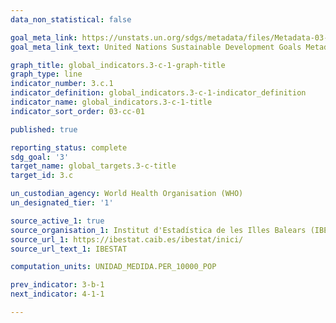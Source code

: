 ```yaml
---
data_non_statistical: false

goal_meta_link: https://unstats.un.org/sdgs/metadata/files/Metadata-03-0C-01.pdf
goal_meta_link_text: United Nations Sustainable Development Goals Metadata (PDF 207 KB)

graph_title: global_indicators.3-c-1-graph-title
graph_type: line
indicator_number: 3.c.1
indicator_definition: global_indicators.3-c-1-indicator_definition
indicator_name: global_indicators.3-c-1-title
indicator_sort_order: 03-cc-01

published: true

reporting_status: complete
sdg_goal: '3'
target_name: global_targets.3-c-title
target_id: 3.c

un_custodian_agency: World Health Organisation (WHO)
un_designated_tier: '1'

source_active_1: true
source_organisation_1: Institut d'Estadística de les Illes Balears (IBESTAT)
source_url_1: https://ibestat.caib.es/ibestat/inici/
source_url_text_1: IBESTAT

computation_units: UNIDAD_MEDIDA.PER_10000_POP

prev_indicator: 3-b-1
next_indicator: 4-1-1

---
```

